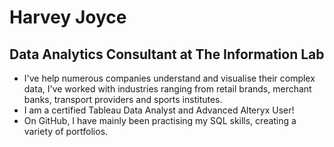 # Harvey Joyce 
## Data Analytics Consultant at The Information Lab
- I've help numerous companies understand and visualise their complex data, I've worked with industries ranging from retail brands, merchant banks, transport providers and sports institutes. 
- I am a certified Tableau Data Analyst and Advanced Alteryx User!
- On GitHub, I have mainly been practising my SQL skills, creating a variety of portfolios.





<!---
harveyjoyce/harveyjoyce is a ✨ special ✨ repository because its `README.md` (this file) appears on your GitHub profile.
You can click the Preview link to take a look at your changes.
--->
